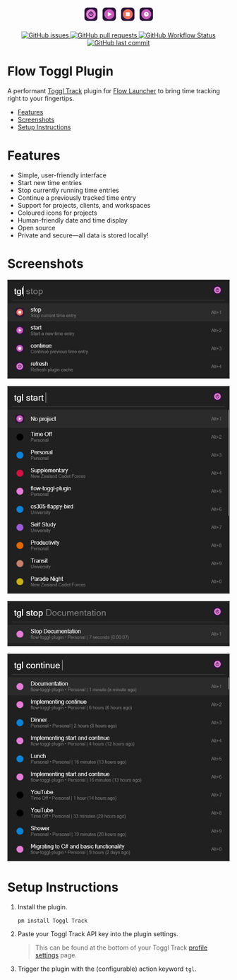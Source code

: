 <div align="center">
   <img src="assets/app.png" width="7.5%">
   <img src="assets/start.png" width="7.5%">
   <img src="assets/stop.png" width="7.5%">
   <img src="assets/continue.png" width="7.5%">
   <br>
   <br>
   <div>
      <a href="https://github.com/JamesNZL/flow-toggl-plugin/issues">
         <img src="https://img.shields.io/github/issues/jamesnzl/flow-toggl-plugin" alt="GitHub issues">
      </a>
      <a href="https://github.com/JamesNZL/flow-toggl-plugin/pulls">
         <img src="https://img.shields.io/github/issues-pr/jamesnzl/flow-toggl-plugin" alt="GitHub pull requests">
      </a>
      <a href="https://github.com/JamesNZL/flow-toggl-plugin/actions/workflows/npm-gulp.yml">
         <img src="https://img.shields.io/github/workflow/status/jamesnzl/flow-toggl-plugin/Publish%20Release" alt="GitHub Workflow Status">
      </a>
      <a href="https://github.com/JamesNZL/flow-toggl-plugin/commits">
         <img src="https://img.shields.io/github/last-commit/jamesnzl/flow-toggl-plugin" alt="GitHub last commit">
      </a>
   </div>
</div>

# Flow Toggl Plugin

A performant [Toggl Track](https://track.toggl.com/timer) plugin for [Flow Launcher](https://flowlauncher.com/) to bring time tracking right to your fingertips.

- [Features](#features)
- [Screenshots](#screenshots)
- [Setup Instructions](#setup-instructions)

# Features

- Simple, user-friendly interface
- Start new time entries
- Stop currently running time entries
- Continue a previously tracked time entry
- Support for projects, clients, and workspaces
- Coloured icons for projects
- Human-friendly date and time display
- Open source
- Private and secure—all data is stored locally!

# Screenshots

![Default hotkeys](./assets/screenshots/default.jpg)

![Project selection](./assets/screenshots/start.jpg)

![Stopping running time entry](./assets/screenshots/stop.jpg)

![Continue previous time entry](./assets/screenshots/continue.jpg)

# Setup Instructions

1. Install the plugin.
    ```
    pm install Toggl Track
    ```

2. Paste your Toggl Track API key into the plugin settings.
    > This can be found at the bottom of your Toggl Track [profile settings](https://track.toggl.com/profile) page.

3. Trigger the plugin with the (configurable) action keyword `tgl`.
